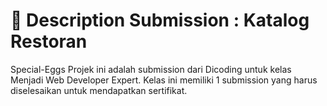 # 📃 Description Submission : Katalog Restoran 
Special-Eggs
Projek ini adalah submission dari Dicoding untuk kelas Menjadi Web Developer Expert. Kelas ini memiliki 1 submission yang harus diselesaikan untuk mendapatkan sertifikat.

